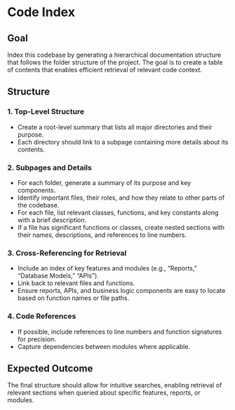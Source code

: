 # Code Index

## Goal  
Index this codebase by generating a hierarchical documentation structure that follows the folder structure of the project. The goal is to create a table of contents that enables efficient retrieval of relevant code context.  

## Structure  

### 1. Top-Level Structure  
- Create a root-level summary that lists all major directories and their purpose.  
- Each directory should link to a subpage containing more details about its contents.  

### 2. Subpages and Details  
- For each folder, generate a summary of its purpose and key components.  
- Identify important files, their roles, and how they relate to other parts of the codebase.  
- For each file, list relevant classes, functions, and key constants along with a brief description.  
- If a file has significant functions or classes, create nested sections with their names, descriptions, and references to line numbers.  

### 3. Cross-Referencing for Retrieval  
- Include an index of key features and modules (e.g., “Reports,” “Database Models,” “APIs”).  
- Link back to relevant files and functions.  
- Ensure reports, APIs, and business logic components are easy to locate based on function names or file paths.  

### 4. Code References  
- If possible, include references to line numbers and function signatures for precision.  
- Capture dependencies between modules where applicable.  

## Expected Outcome  
The final structure should allow for intuitive searches, enabling retrieval of relevant sections when queried about specific features, reports, or modules.
